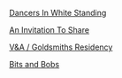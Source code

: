 

[Dancers In White Standing](index1.md)


[An Invitation To Share](index2.md)


[V&A / Goldsmiths Residency](index3.md)


[Bits and Bobs](index4.md)
